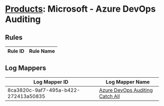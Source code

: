 # [Products](README.md): Microsoft - Azure DevOps Auditing

## Rules

|Rule ID|Rule Name|
|----|----|


## Log Mappers

|Log Mapper ID|Log Mapper Name|
|----|----|
|8ca3820c-9af7-495a-b422-272413a50835|[Azure DevOps Auditing Catch All](../mappings/8ca3820c-9af7-495a-b422-272413a50835.md)|


